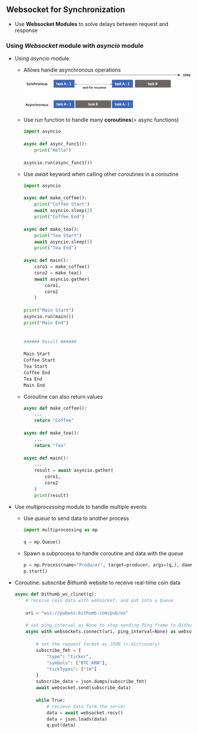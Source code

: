 ## Websocket for Synchronization

- Use **Websocket Modules** to solve delays between request and response

### Using _Websocket_ module with _asyncio_ module

- Using _asyncio_ module:
    - Allows handle asynchronous operations
        ![syncho_vs_asyncho](syncho_vs_asyncho.png)
    - Use _run_ function to handle many **coroutines**(= async functions)
        ```python
        import asyncio 
        
        async def async_func1():
            print("Hello")
        
        asyncio.run(async_func1())
        ```
    - Use _await_ keyword when calling other coroutines in a coroutine
        ```python
        import asyncio 
        
        async def make_coffee():
            print("Coffee Start")
            await asyncio.sleep(3)
            print("Coffee End")
        
        async def make_tea():
            print("Tea Start")
            await asyncio.sleep(5)
            print("Tea End")
        
        async def main():
            coro1 = make_coffee()
            coro2 = make_tea()
            await asyncio.gather(
                coro1, 
                coro2
            )
        
        print("Main Start")
        asyncio.run(main())
        print("Main End")


        ###### Result ######
        
        Main Start
        Coffee Start
        Tea Start
        Coffee End
        Tea End
        Main End
        ```

    - Coroutine can also return values
        ```python
        async def make_coffee():
            ...
            return "Coffee"
        
        async def make_tea():
            ...
            return "Tea"
        
        async def main():
            ...
            result = await asyncio.gather(
                coro1,
                coro2
            )
            print(result)
        ```
- Use _multiprocessing_ module to handle multiple events
    - Use _queue_ to send data to another process
        ```python
        import multiprocessing as mp

        q = mp.Queue()
        ```
    - Spawn a subprocess to handle coroutine and data with the _queue_
        ```python
        p = mp.Process(name="Producer", target=producer, args=(q,), daemon=True)
        p.start()
        ```

- Coroutine: subscribe _Bithumb_ website to receive real-time coin data
    ```python
    async def bithumb_ws_clinet(q):
        # receive coin data with websocket, and put into a Queue

        uri = "wss://pubwss.bithumb.com/pub/ws"

        # set ping_interval as None to stop sending Ping frame to Bithumb server
        async with websockets.connect(uri, ping_interval=None) as websocket:

            # set the request format as JSON (<-dictionary)
            subscribe_fmt = {
                "type": "ticker",
                "symbols": ["BTC_KRW"],
                "tickTypes": ["1H"]
            }
            subscribe_data = json.dumps(subscribe_fmt)
            await websocket.send(subscribe_data)

            while True:
                # recieve data form the server
                data = await websocket.recv()
                data = json.loads(data)
                q.put(data)
    ```
